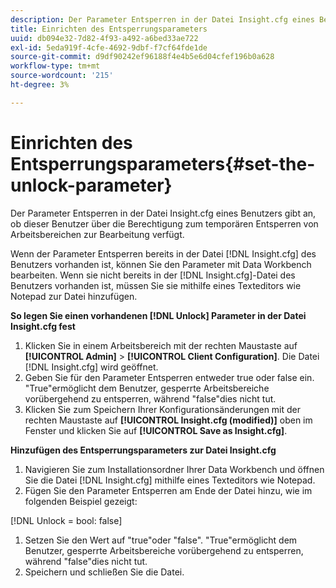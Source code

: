 ```yaml
---
description: Der Parameter Entsperren in der Datei Insight.cfg eines Benutzers gibt an, ob dieser Benutzer über die Berechtigung zum temporären Entsperren von Arbeitsbereichen zur Bearbeitung verfügt.
title: Einrichten des Entsperrungsparameters
uuid: db094e32-7d82-4f93-a492-a6bed33ae722
exl-id: 5eda919f-4cfe-4692-9dbf-f7cf64fde1de
source-git-commit: d9df90242ef96188f4e4b5e6d04cfef196b0a628
workflow-type: tm+mt
source-wordcount: '215'
ht-degree: 3%

---
```


# Einrichten des Entsperrungsparameters{#set-the-unlock-parameter}

Der Parameter Entsperren in der Datei Insight.cfg eines Benutzers gibt an, ob dieser Benutzer über die Berechtigung zum temporären Entsperren von Arbeitsbereichen zur Bearbeitung verfügt.

Wenn der Parameter Entsperren bereits in der Datei [!DNL Insight.cfg] des Benutzers vorhanden ist, können Sie den Parameter mit Data Workbench bearbeiten. Wenn sie nicht bereits in der [!DNL Insight.cfg]-Datei des Benutzers vorhanden ist, müssen Sie sie mithilfe eines Texteditors wie Notepad zur Datei hinzufügen.

**So legen Sie einen vorhandenen  [!DNL Unlock] Parameter in der Datei Insight.cfg fest**

1. Klicken Sie in einem Arbeitsbereich mit der rechten Maustaste auf **[!UICONTROL Admin]** > **[!UICONTROL Client Configuration]**. Die Datei [!DNL Insight.cfg] wird geöffnet.
1. Geben Sie für den Parameter Entsperren entweder true oder false ein. &quot;True&quot;ermöglicht dem Benutzer, gesperrte Arbeitsbereiche vorübergehend zu entsperren, während &quot;false&quot;dies nicht tut.
1. Klicken Sie zum Speichern Ihrer Konfigurationsänderungen mit der rechten Maustaste auf **[!UICONTROL Insight.cfg (modified)]** oben im Fenster und klicken Sie auf **[!UICONTROL Save as Insight.cfg]**.

**Hinzufügen des Entsperrungsparameters zur Datei Insight.cfg**

1. Navigieren Sie zum Installationsordner Ihrer Data Workbench und öffnen Sie die Datei [!DNL Insight.cfg] mithilfe eines Texteditors wie Notepad.
1. Fügen Sie den Parameter Entsperren am Ende der Datei hinzu, wie im folgenden Beispiel gezeigt:

[!DNL Unlock = bool: false]

1. Setzen Sie den Wert auf &quot;true&quot;oder &quot;false&quot;. &quot;True&quot;ermöglicht dem Benutzer, gesperrte Arbeitsbereiche vorübergehend zu entsperren, während &quot;false&quot;dies nicht tut.
1. Speichern und schließen Sie die Datei.
